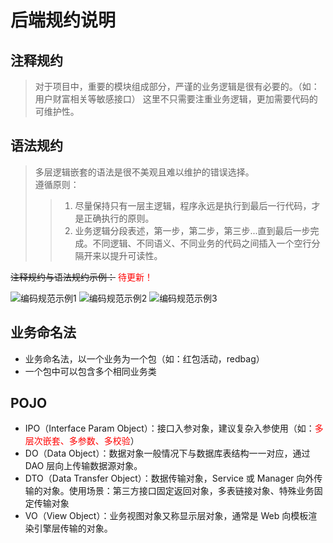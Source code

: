 # <a name="后端规约说明">后端规约说明</a>
## 注释规约
> 对于项目中，重要的模块组成部分，严谨的业务逻辑是很有必要的。（如：用户财富相关等敏感接口）
> 这里不只需要注重业务逻辑，更加需要代码的可维护性。

## 语法规约
> 多层逻辑嵌套的语法是很不美观且难以维护的错误选择。<br>
> 遵循原则：
>> 1. 尽量保持只有一层主逻辑，程序永远是执行到最后一行代码，才是正确执行的原则。
>> 2. 业务逻辑分段表述，第一步，第二步，第三步...直到最后一步完成。不同逻辑、不同语义、不同业务的代码之间插入一个空行分隔开来以提升可读性。

~~注释规约与语法规约示例：~~ <font color=red>待更新！</font>

![编码规范示例1](https://gitee.com/yl-yue/yue-library/raw/j11.2.3.0/docs/_images/编码规范示例1.png)
![编码规范示例2](https://gitee.com/yl-yue/yue-library/raw/j11.2.3.0/docs/_images/编码规范示例2.png)
![编码规范示例3](https://gitee.com/yl-yue/yue-library/raw/j11.2.3.0/docs/_images/编码规范示例3.png)

## 业务命名法
- 业务命名法，以一个业务为一个包（如：红包活动，redbag）
- 一个包中可以包含多个相同业务类

## POJO
- IPO（Interface Param Object）：接口入参对象，建议复杂入参使用（如：<font color=red>多层次嵌套、多参数、多校验</font>）
- DO（Data Object）：数据对象一般情况下与数据库表结构一一对应，通过 DAO 层向上传输数据源对象。
- DTO（Data Transfer Object）：数据传输对象，Service 或 Manager 向外传输的对象。使用场景：第三方接口固定返回对象，多表链接对象、特殊业务固定传输对象
- VO（View Object）：业务视图对象又称显示层对象，通常是 Web 向模板渲染引擎层传输的对象。